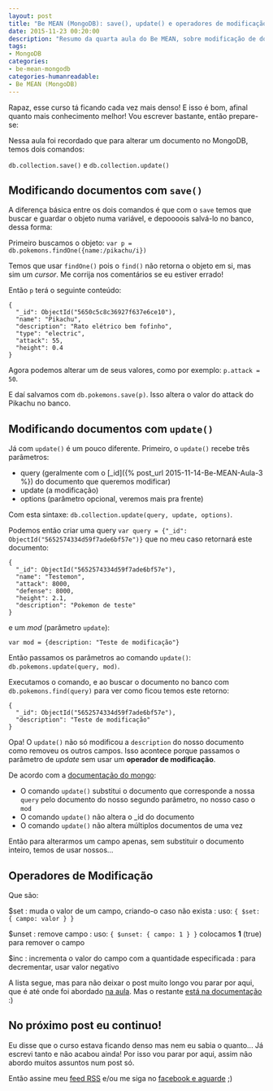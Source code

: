 ```yaml
---
layout: post
title: "Be MEAN (MongoDB): save(), update() e operadores de modificação"
date: 2015-11-23 00:20:00
description: "Resumo da quarta aula do Be MEAN, sobre modificação de documentos"
tags:
- MongoDB
categories:
- be-mean-mongodb
categories-humanreadable:
- Be MEAN (MongoDB)
---
```


Rapaz, esse curso tá ficando cada vez mais denso! E isso é bom, afinal quanto mais conhecimento melhor! Vou escrever bastante, então prepare-se:

Nessa aula foi recordado que para alterar um documento no MongoDB, temos dois comandos:

`db.collection.save()` e `db.collection.update()`

## Modificando documentos com `save()`

A diferença básica entre os dois comandos é que com o `save` temos que buscar e guardar o objeto numa variável, e depoooois salvá-lo no banco, dessa forma:

Primeiro buscamos o objeto: `var p = db.pokemons.findOne({name:/pikachu/i})
`

Temos que usar `findOne()` pois o `find()` não retorna o objeto em si, mas sim um *cursor*. Me corrija nos comentários se eu estiver errado!

Então `p` terá o seguinte conteúdo:

~~~
{
  "_id": ObjectId("5650c5c8c36927f637e6ce10"),
  "name": "Pikachu",
  "description": "Rato elétrico bem fofinho",
  "type": "electric",
  "attack": 55,
  "height": 0.4
}
~~~

Agora podemos alterar um de seus valores, como por exemplo: `p.attack = 50`.

E daí salvamos com `db.pokemons.save(p)`. Isso altera o valor do attack do Pikachu no banco.

## Modificando documentos com `update()`

Já com `update()` é um pouco diferente. Primeiro, o `update()` recebe três parâmetros:

- query (geralmente com o [\_id]({% post_url 2015-11-14-Be-MEAN-Aula-3 %}) do documento que queremos modificar)
- update (a modificação)
- options (parâmetro opcional, veremos mais pra frente)

Com esta sintaxe: `db.collection.update(query, update, options)`.

Podemos então criar uma query `var query = {"_id": ObjectId("5652574334d59f7ade6bf57e")}`
que no meu caso retornará este documento:

~~~
{
  "_id": ObjectId("5652574334d59f7ade6bf57e"),
  "name": "Testemon",
  "attack": 8000,
  "defense": 8000,
  "height": 2.1,
  "description": "Pokemon de teste"
}
~~~

e um *mod* (parâmetro `update`):

~~~
var mod = {description: "Teste de modificação"}
~~~

Então passamos os parâmetros ao comando `update()`: `db.pokemons.update(query, mod)`.

Executamos o comando, e ao buscar o documento no banco com `db.pokemons.find(query)` para ver como ficou temos este retorno:

~~~
{
  "_id": ObjectId("5652574334d59f7ade6bf57e"),
  "description": "Teste de modificação"
}
~~~

Opa! O `update()` não só modificou a `description` do nosso documento como removeu os outros campos. Isso acontece porque passamos o parâmetro de *update* sem usar um **operador de modificação**.

De acordo com a [documentação do mongo](https://docs.mongodb.org/manual/reference/method/db.collection.update/#replace-a-document-entirely):

- O comando `update()` substitui o documento que corresponde a nossa `query` pelo documento do nosso segundo parâmetro, no nosso caso o `mod`
- O comando `update()` não altera o \_id do documento
- O comando `update()` não altera múltiplos documentos de uma vez

Então para alterarmos um campo apenas, sem substituir o documento inteiro, temos de usar nossos...

## Operadores de Modificação

Que são:

$set
: muda o valor de um campo, criando-o caso não exista
: uso: `{ $set: { campo: valor } }`

$unset
: remove campo
: uso: `{ $unset: { campo: 1 } }` colocamos **1** (true) para remover o campo

$inc
: incrementa o valor do campo com a quantidade especificada
: para decrementar, usar valor negativo

A lista segue, mas para não deixar o post muito longo vou parar por aqui, que é até onde foi abordado [na aula](https://www.youtube.com/watch?v=ONzJsNbv15U). Mas o restante [está na documentação](https://docs.mongodb.org/manual/reference/operator/update/#fields) :)

## No próximo post eu continuo!

Eu disse que o curso estava ficando denso mas nem eu sabia o quanto... Já escrevi tanto e não acabou ainda! Por isso vou parar por aqui, assim não abordo muitos assuntos num post só.

Então assine meu [feed RSS](http://pablodinella.github.io/atom.xml) e/ou me siga no [facebook e aguarde](https://www.facebook.com/pablordinella) ;)
